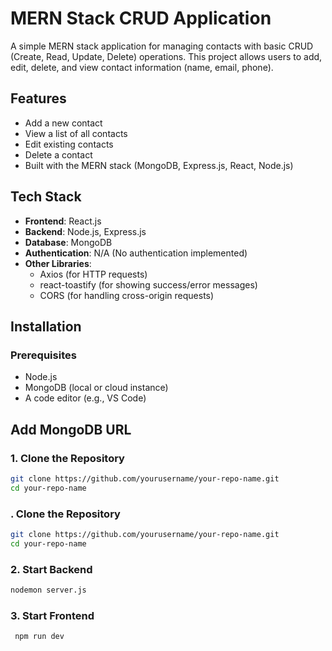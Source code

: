# MERN Stack CRUD Application

A simple MERN stack application for managing contacts with basic CRUD (Create, Read, Update, Delete) operations. This project allows users to add, edit, delete, and view contact information (name, email, phone).

## Features
- Add a new contact
- View a list of all contacts
- Edit existing contacts
- Delete a contact
- Built with the MERN stack (MongoDB, Express.js, React, Node.js)

## Tech Stack
- **Frontend**: React.js
- **Backend**: Node.js, Express.js
- **Database**: MongoDB
- **Authentication**: N/A (No authentication implemented)
- **Other Libraries**: 
  - Axios (for HTTP requests)
  - react-toastify (for showing success/error messages)
  - CORS (for handling cross-origin requests)

## Installation

### Prerequisites
- Node.js
- MongoDB (local or cloud instance)
- A code editor (e.g., VS Code)


## Add MongoDB URL

### 1. Clone the Repository

```bash
git clone https://github.com/yourusername/your-repo-name.git
cd your-repo-name
```

### . Clone the Repository

```bash
git clone https://github.com/yourusername/your-repo-name.git
cd your-repo-name
```
### 2. Start Backend

```bash
nodemon server.js
```
### 3. Start Frontend
```bash
 npm run dev
```
